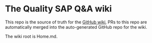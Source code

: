 # The Quality SAP Q&A wiki

This repo is the source of truth for the [GitHub wiki](https://github.com/sandraros/Quality-SAP-Q-A), PRs to this repo are automatically 
merged into the auto-generated GitHub repo for the wiki.

The wiki root is Home.md.
